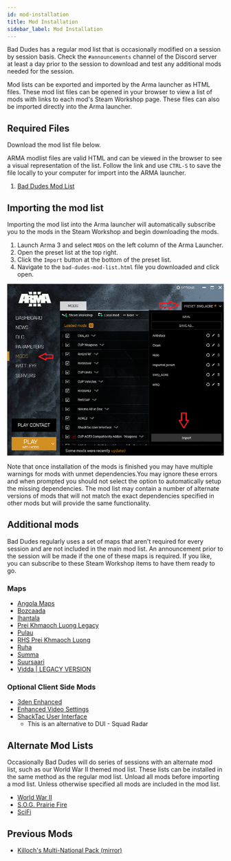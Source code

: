 ```yaml
---
id: mod-installation
title: Mod Installation
sidebar_label: Mod Installation
---
```


Bad Dudes has a regular mod list that is occasionally modified on a session by session basis. Check the `#announcements` channel of the Discord server at least a day prior to the session to download and test any additional mods needed for the session.

Mod lists can be exported and imported by the Arma launcher as HTML files. These mod list files can be opened in your browser to view a list of mods with links to each mod's Steam Workshop page. These files can also be imported directly into the Arma launcher.

## Required Files

Download the mod list file below.

ARMA modlist files are valid HTML and can be viewed in the browser to see a visual representation of the list. Follow the link and use `CTRL-S` to save the file locally to your computer for import into the ARMA launcher.

1. [Bad Dudes Mod List](assets/mod-installation/bad-dudes-mod-list.html)

## Importing the mod list

Importing the mod list into the Arma launcher will automatically subscribe you to the mods in the Steam Workshop and begin downloading the mods.

1. Launch Arma 3 and select `MODS` on the left column of the Arma Launcher.
2. Open the preset list at the top right.
3. Click the `Import` button at the bottom of the preset list.
4. Navigate to the `bad-dudes-mod-list.html` file you downloaded and click open.

![importing mod list](assets/mod-installation/import-mod-list.png)

Note that once installation of the mods is finished you may have multiple warnings for mods with unmet dependencies.You may ignore these errors and when prompted you should not select the option to automatically setup the missing dependencies. The mod list may contain a number of alternate versions of mods that will not match the exact dependencies specified in other mods but will provide the same functionality.

## Additional mods

Bad Dudes regularly uses a set of maps that aren't required for every session and are not included in the main mod list. An announcement prior to the session will be made if the one of these maps is required. If you like, you can subscribe to these Steam Workshop items to have them ready to go.

### Maps
* [Angola Maps](https://steamcommunity.com/sharedfiles/filedetails/?id=1446500688)
* [Bozcaada](https://steamcommunity.com/sharedfiles/filedetails/?id=5246226280)
* [Ihantala](https://steamcommunity.com/sharedfiles/filedetails/?id=1494115712)
* [Prei Khmaoch Luong Legacy](https://steamcommunity.com/sharedfiles/filedetails/?id=950966660)
* [Pulau](https://steamcommunity.com/sharedfiles/filedetails/?id=1423583812)
* [RHS Prei Khmaoch Luong](https://steamcommunity.com/sharedfiles/filedetails/?id=1978754337)
* [Ruha](https://steamcommunity.com/sharedfiles/filedetails/?id=1368857262)
* [Summa](https://steamcommunity.com/sharedfiles/filedetails/?id=1598087521)
* [Suursaari](https://steamcommunity.com/sharedfiles/filedetails/?id=1680294609)
* [Vidda | LEGACY VERSION](https://steamcommunity.com/sharedfiles/filedetails/?id=1282716647)

### Optional Client Side Mods
* [3den Enhanced](https://steamcommunity.com/sharedfiles/filedetails/?id=623475643)
* [Enhanced Video Settings](https://steamcommunity.com/sharedfiles/filedetails/?id=1223309664)
* [ShackTac User Interface](https://steamcommunity.com/sharedfiles/filedetails/?id=498740884)
    * This is an alternative to DUI - Squad Radar

## Alternate Mod Lists

Occasionally Bad Dudes will do series of sessions with an alternate mod list, such as our World War II themed mod list. These lists can be installed in the same method as the regular mod list. Unload all mods before importing a mod list. Unless otherwise specified all mods are included in the mod list.

* [World War II](assets/mod-installation/bad-dudes-wwii-mod-list.html)
* [S.O.G. Prairie Fire](assets/bad-dudes-soggers-mod-list.html)
* [SciFi](assets/mod-installation//bad-clones-mod-list.html)

## Previous Mods
* [Killoch's Multi-National Pack (mirror)](https://video.unlimitedbaka.works/@K_MNP.zip)
